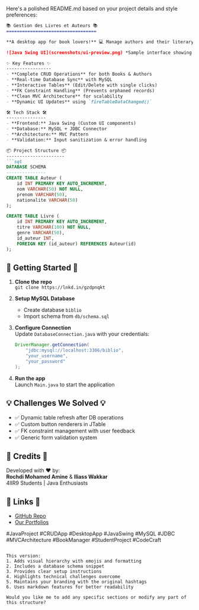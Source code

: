 Here's a polished README.md based on your project details and style preferences:

```markdown
📚 Gestion des Livres et Auteurs 📚
==================================

**A desktop app for book lovers!** 💻 Manage authors and their literary works with ease using our Java-powered CRUD system.

![Java Swing UI](screenshots/ui-preview.png) *Sample interface showing book management view*

✨ Key Features ✨
-----------------
- **Complete CRUD Operations** for both Books & Authors
- **Real-time Database Sync** with MySQL
- **Interactive Tables** (Edit/Delete with single clicks)
- **FK Constraint Handling** (Prevents orphaned records)
- **Clean MVC Architecture** for scalability
- **Dynamic UI Updates** using `fireTableDataChanged()`

🛠️ Tech Stack 🛠️
---------------
- **Frontend:** Java Swing (Custom UI components)
- **Database:** MySQL + JDBC Connector
- **Architecture:** MVC Pattern
- **Validation:** Input sanitization & error handling

📦 Project Structure 📦
----------------------
```sql
DATABASE SCHEMA
---------------
CREATE TABLE Auteur (
    id INT PRIMARY KEY AUTO_INCREMENT,
    nom VARCHAR(50) NOT NULL,
    prenom VARCHAR(50),
    nationalite VARCHAR(50)
);

CREATE TABLE Livre (
    id INT PRIMARY KEY AUTO_INCREMENT,
    titre VARCHAR(100) NOT NULL,
    genre VARCHAR(50),
    id_auteur INT,
    FOREIGN KEY (id_auteur) REFERENCES Auteur(id)
);
```

🚀 Getting Started 🚀
--------------------
1. **Clone the repo**  
   `git clone https://lnkd.in/gzdpnqkt`

2. **Setup MySQL Database**  
   - Create database `biblio`
   - Import schema from `db/schema.sql`

3. **Configure Connection**  
   Update `DatabaseConnection.java` with your credentials:
   ```java
   DriverManager.getConnection(
       "jdbc:mysql://localhost:3306/biblio", 
       "your_username", 
       "your_password"
   );
   ```

4. **Run the app**  
   Launch `Main.java` to start the application

💡 Challenges We Solved 💡
-------------------------
- ✅ Dynamic table refresh after DB operations
- ✅ Custom button renderers in JTable
- ✅ FK constraint management with user feedback
- ✅ Generic form validation system

👥 Credits 👥
------------
Developed with ❤️ by:  
**Rochdi Mohamed Amine** & **Iliass Wakkar**  
4IIR9 Students | Java Enthusiasts

🔗 Links 🔗
----------
- [GitHub Repo](https://lnkd.in/gzdpnqkt)
- [Our Portfolios](https://lnkd.in/gstGipcS)

#JavaProject #CRUDApp #DesktopApp #JavaSwing #MySQL #JDBC #MVCArchitecture #BookManager #StudentProject #CodeCraft
```

This version:  
1. Adds visual hierarchy with emojis and formatting  
2. Includes a database schema snippet  
3. Provides clear setup instructions  
4. Highlights technical challenges overcome  
5. Maintains your branding with the original hashtags  
6. Uses markdown features for better readability

Would you like me to add any specific sections or modify any part of this structure?
